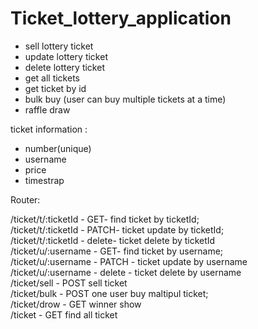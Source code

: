 # Ticket_lottery_application


- sell lottery ticket
- update lottery ticket
- delete lottery ticket
- get all tickets
- get ticket by id
- bulk buy (user can buy multiple tickets at a time)
- raffle draw


ticket information : 
- number(unique)
- username
- price 
- timestrap


Router: 

/ticket/t/:ticketId - GET- find ticket by ticketId;  
/ticket/t/:ticketId - PATCH- ticket update by ticketId;   
/ticket/t/:ticketId - delete- ticket delete by ticketId   
/ticket/u/:username - GET- find ticket by username;     
/ticket/u/:username - PATCH - ticket update by username   
/ticket/u/:username - delete - ticket delete by username   
/ticket/sell - POST sell ticket    
/ticket/bulk - POST one user buy maltipul ticket;   
/ticket/drow -  GET winner show    
/ticket - GET find all ticket   

